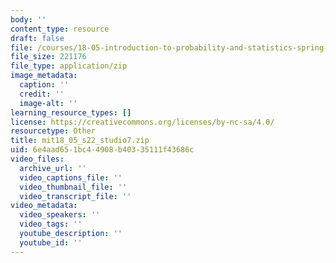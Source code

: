 ```yaml
---
body: ''
content_type: resource
draft: false
file: /courses/18-05-introduction-to-probability-and-statistics-spring-2022/mit18_05_s22_studio7.zip
file_size: 221176
file_type: application/zip
image_metadata:
  caption: ''
  credit: ''
  image-alt: ''
learning_resource_types: []
license: https://creativecommons.org/licenses/by-nc-sa/4.0/
resourcetype: Other
title: mit18_05_s22_studio7.zip
uid: 6e4aad65-1bc4-4908-b403-35111f43686c
video_files:
  archive_url: ''
  video_captions_file: ''
  video_thumbnail_file: ''
  video_transcript_file: ''
video_metadata:
  video_speakers: ''
  video_tags: ''
  youtube_description: ''
  youtube_id: ''
---
```


